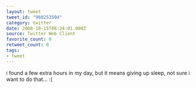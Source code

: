 ```yaml
---
layout: tweet
tweet_id: "960253504"
category: twitter
date: 2008-10-15T06:24:01.000Z
source: Twitter Web Client
favorite_count: 0
retweet_count: 0
tags:
- tweet
---
```


i found a few extra hours in my day, but it means giving up sleep, not sure i want to do that... :(
